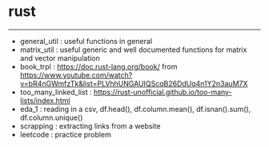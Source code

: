 # rust
---
* general_util : useful functions in general
* matrix_util : useful generic and well documented functions for matrix and vector manipulation
* book_trpl : https://doc.rust-lang.org/book/ from https://www.youtube.com/watch?v=bR4nGWmfzTk&list=PLVhhUNGAUIQScqB26DdUq4n1Y2n3auM7X
* too_many_linked_list : https://rust-unofficial.github.io/too-many-lists/index.html
* eda_1 : reading in a csv, df.head(), df.column.mean(), df.isnan().sum(), df.column.unique()
* scrapping : extracting links from a website
* leetcode : practice problem
